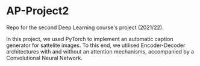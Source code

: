 # AP-Project2
Repo for the second Deep Learning course's project (2021/22).

In this project, we used PyTorch to implement an automatic caption generator for sattelite images. To this end, we utilised Encoder-Decoder architectures with and without an attention mechanisms, accompanied by a Convolutional Neural Network.
